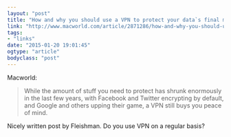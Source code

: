 ```yaml
---
layout: "post"
title: "How and why you should use a VPN to protect your data`s final mile"
link: "http://www.macworld.com/article/2871286/how-and-why-you-should-use-a-vpn-to-protect-your-datas-final-mile.html"
tags: 
- "links"
date: "2015-01-20 19:01:45"
ogtype: "article"
bodyclass: "post"
---
```


Macworld:

> While the amount of stuff you need to protect has shrunk enormously in the last few years, with Facebook and Twitter encrypting by default, and Google and others upping their game, a VPN still buys you peace of mind.

Nicely written post by Fleishman. Do you use VPN on a regular basis?